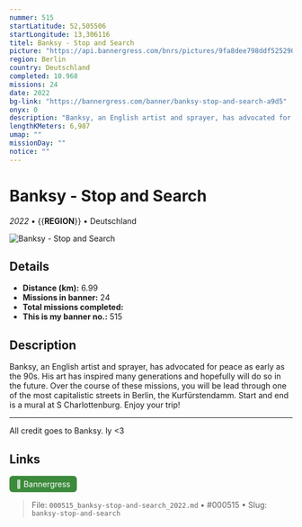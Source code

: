 ```yaml
---
nummer: 515
startLatitude: 52,505506
startLongitude: 13,306116
titel: Banksy - Stop and Search
picture: "https://api.bannergress.com/bnrs/pictures/9fa8dee798ddf525290fe2b7ab8b2e41"
region: Berlin
country: Deutschland
completed: 10.968
missions: 24
date: 2022
bg-link: "https://bannergress.com/banner/banksy-stop-and-search-a9d5"
onyx: 0
description: "Banksy, an English artist and sprayer, has advocated for peace as early as the 90s. His art has inspired many generations and hopefully will do so in the future. Over the course of these missions, you will be lead through one of the most capitalistic streets in Berlin, the Kurfürstendamm. Start and end is a mural at S Charlottenburg. Enjoy your trip!\n\n--------------------------------------------------------------------------\n\nAll credit goes to Banksy. ly <3"
lengthKMeters: 6,987
umap: ""
missionDay: ""
notice: ""
---
```

# Banksy - Stop and Search

*2022* • {{__REGION__}} • Deutschland

![Banksy - Stop and Search](https://api.bannergress.com/bnrs/pictures/9fa8dee798ddf525290fe2b7ab8b2e41)



## Details
- **Distance (km):** 6.99
- **Missions in banner:** 24
- **Total missions completed:** 
- **This is my banner no.:** 515



## Description
Banksy, an English artist and sprayer, has advocated for peace as early as the 90s. His art has inspired many generations and hopefully will do so in the future. Over the course of these missions, you will be lead through one of the most capitalistic streets in Berlin, the Kurfürstendamm. Start and end is a mural at S Charlottenburg. Enjoy your trip!

--------------------------------------------------------------------------

All credit goes to Banksy. ly <3



## Links
<a href="https://bannergress.com/banner/banksy-stop-and-search-a9d5" target="_blank" style="display:inline-block;margin-right:8px;padding:6px 12px;background:#3c8b3c;color:#fff;text-decoration:none;border-radius:6px;">🔗 Bannergress</a>



> File: `000515_banksy-stop-and-search_2022.md` • #000515 • Slug: `banksy-stop-and-search`
